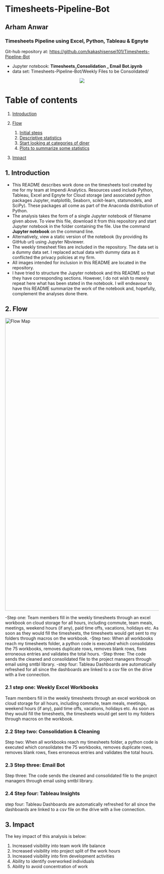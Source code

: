 # Timesheets-Pipeline-Bot
## Arham Anwar

### Timesheets Pipeline using Excel, Python, Tableau & Egnyte

Git-hub repository at:
https://github.com/kakashisensei101/Timesheets-Pipeline-Bot

- Jupyter notebook: **Timesheets_Consolidation _ Email Bot.ipynb**
- data set: Timesheets-Pipeline-Bot/Weekly Files to be Consolidated/

<p align="center">
<img src=https://user-images.githubusercontent.com/64707681/189487172-69a6c5ed-ea84-48ef-a39b-04b57b70721a.gif >
</p>

# Table of contents
1. [Introduction](#introduction)

2. [Flow](#section2)
    1. [Initial steps](#sec2p1)
    2. [Descriptive statistics](#sec2p2)
    3. [Start looking at categories of diner](#sec2p3)
    4. [Plots to summarize some statistics](#sec2p4)
     
3. [Impact](#conclusion)



## 1. Introduction <a name="introduction"></a>
- This README describes work done on the timesheets tool created by me for my team at Impendi Analytics. Resources used include Python, Tableau, Excel and Egnyte for Cloud storage (and associated python packages Jupyter, matplotlib, Seaborn, scikit-learn, statsmodels, and SciPy). These packages all come as part of the Anaconda distribution of Python.
- The analysis takes the form of a single Jupyter notebook of filename given above. To view this file, download it from this repository and start Jupyter notebook in the folder containing the file. Use the command **Jupyter notebook** on the command line. 
- Alternatively, view a static version of the notebook (by providing its GitHub url) using Jupyter Nbviewer. 
- The weekly timesheet files are included in the repository. The data set is a dummy data set. I replaced actual data with dummy data as it conflicted the privacy policies at my firm.
- All images intended for inclusion in this README are located in the repository.
- I have tried to structure the Jupyter notebook and this README so that they have corresponding sections. However, I do not wish to merely repeat here what has been stated in the notebook. I will endeavour to have this README summarize the work of the notebook and, hopefully, complement the analyses done there.

##  2. Flow <a name="section2"></a>

<img width="960" alt="Flow Map" src="https://user-images.githubusercontent.com/64707681/189486763-12012d50-e301-489f-806a-fad11521673c.PNG">

-Step one: Team members fill in the weekly timesheets through an excel workbook on cloud storage for all hours, including commute, team meals, meetings, weekend hours (if any), paid time offs, vacations, holidays etc. As soon as they would fill the timesheets, the timesheets would get sent to my folders through macros on the workbook.
-Step two: When all workbooks reach my timesheets folder, a python code is executed which consolidates the 75 workbooks, removes duplicate rows, removes blank rows, fixes erroneous entries and validates the total hours.
-Step three: The code sends the cleaned and consolidated file to the project managers through email using smtbl library.
-step four: Tableau Dashboards are automatically refreshed for all since the dashboards are linked to a csv file on the drive with a live connection.

### 2.1 step one: Weekly Excel Workbooks <a name="sec2p1"></a>
Team members fill in the weekly timesheets through an excel workbook on cloud storage for all hours, including commute, team meals, meetings, weekend hours (if any), paid time offs, vacations, holidays etc. As soon as they would fill the timesheets, the timesheets would get sent to my folders through macros on the workbook.

### 2.2 Step two: Consolidation & Cleaning <a name="sec2p2"></a>
Step two: When all workbooks reach my timesheets folder, a python code is executed which consolidates the 75 workbooks, removes duplicate rows, removes blank rows, fixes erroneous entries and validates the total hours.


### 2.3 Step three: Email Bot <a name="sec2p3"></a>
Step three: The code sends the cleaned and consolidated file to the project managers through email using smtbl library.

### 2.4 Step four: Tableau Insights <a name="sec2p4"></a>
step four: Tableau Dashboards are automatically refreshed for all since the dashboards are linked to a csv file on the drive with a live connection.

## 3. Impact <a name="conclusion"></a>
The key impact of this analysis is below:
1. Increased visibility into team work life balance
2. Increased visibility into project split of the work hours
3. Increased visibility into firm development activities
4. Ability to identify overworked individuals
5. Ability to avoid concentration of work
